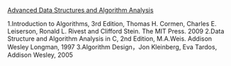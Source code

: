 [Advanced Data Structures and Algorithm Analysis](https://www.icourse163.org/course/ZJU1-1460402161?%20appId=null&outVendor=zw_mooc_pcsslx_)

1.Introduction to Algorithms, 3rd Edition, Thomas H. Cormen, Charles E. Leiserson, Ronald L. Rivest and Clifford Stein. The MIT Press. 2009
2.Data Structure and Algorithm Analysis in C, 2nd Edition, M.A.Weis. Addison Wesley Longman, 1997
3.Algorithm Design，Jon Kleinberg, Eva Tardos, Addison Wesley, 2005 